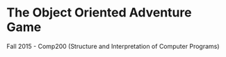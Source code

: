 # The Object Oriented Adventure Game

Fall 2015 - Comp200 (Structure and Interpretation of Computer Programs)

